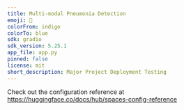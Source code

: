 ```yaml
---
title: Multi-modal Pneumonia Detection
emoji: 🐠
colorFrom: indigo
colorTo: blue
sdk: gradio
sdk_version: 5.25.1
app_file: app.py
pinned: false
license: mit
short_description: Major Project Deployment Testing
---
```


Check out the configuration reference at https://huggingface.co/docs/hub/spaces-config-reference
